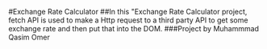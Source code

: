#Exchange Rate Calculator
##In this "Exchange Rate Calculator project, fetch API is used to make a Http request to a third party API to get some exchange rate and then put that into the DOM.
###Project by Muhammmad Qasim Omer
